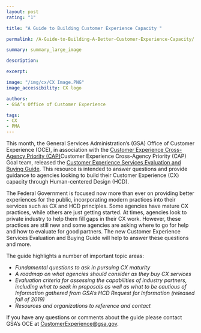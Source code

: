 ```yaml
---
layout: post
rating: "1"

title: "A Guide to Building Customer Experience Capacity "

permalink: /A-Guide-to-Building-A-Better-Customer-Experience-Capacity/

summary: summary_large_image

description:

excerpt:

image: "/img/cx/CX Image.PNG"
image_accessibility: CX logo

authors:
- GSA’s Office of Customer Experience

tags:
- CX
- PMA
---
```


This month, the General Services Administration’s (GSA) Office of Customer Experience (OCE), in association with the [Customer Experience Cross-Agency Priority (CAP)](https://www.performance.gov/CAP/cx/)Customer Experience Cross-Agency Priority (CAP) Goal team, released the [Customer Experience Services Evaluation and Buying Guide](https://www.google.com/url?q=https://www.gsa.gov/cdnstatic/CX%2520Evaluation%2520and%2520Buying%2520Guide.pdf&sa=D&ust=1587620375959000&usg=AFQjCNEP1UQizYCT6nlLuXnQNfzS6ygP3w). This resource is intended to answer questions and provide guidance to agencies looking to build their Customer Experience (CX) capacity through Human-centered Design (HCD).

The Federal Government is focused now more than ever on providing better experiences for the public, incorporating modern practices into their services such as CX and HCD principles. Some agencies have mature CX practices, while others are just getting started. At times, agencies look to private industry to help them fill gaps in their CX work. However, these practices are still new and some agencies are asking where to go for help and how to evaluate for good partners. The new Customer Experience Services Evaluation and Buying Guide will help to answer these questions and more.

The guide highlights a number of important topic areas:
* *Fundamental questions to ask in pursuing CX maturity*
* *A roadmap on what agencies should consider as they buy CX services*
* *Evaluation criteria for assessing the capabilities of industry partners, including what to seek in proposals as well as what to be cautious of
Information gathered from GSA’s HCD Request for Information (released fall of 2019)*
* *Resources and organizations to reference and contact*

If you have any questions or comments about the guide please contact GSA’s OCE at
[CustomerExperience@gsa.gov](mailto:CustomerExperience@gsa.gov).
